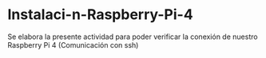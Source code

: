 # Instalaci-n-Raspberry-Pi-4
Se elabora la presente actividad para poder verificar la conexión de nuestro Raspberry Pi 4 (Comunicación con ssh)
